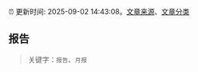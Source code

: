 :alarm_clock: 更新时间: 2025-09-02 14:43:08。[文章来源](/README.md)、[文章分类](/TAGS.md)

## 报告


> 关键字：`报告`、`月报`



